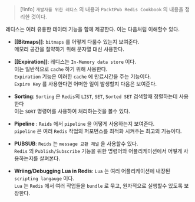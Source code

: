 
>[!info] `개발자를 위한 레디스` 의 내용과 `PacktPub Redis Cookbook` 의 내용을 정리한 것이다.

레디스는 여러 유용한 데이터 기능을 함께 제공한다.
이는 다음처럼 이해할수 있다.

- **[[Bitmaps]]**: `bitmaps` 를 어떻게 다룰수 있는지 보여준다.<br>메모리 공간을 절약하기 위해 문자열 대신 사용한다.

- **[[Expiration]]**: 레디스는 `In-Memory data store` 이다.<br>이는 일반적으로 `cache` 하기 위해 사용한다.<br>`Expiration` 기능은 이러한 `cache` 에 만료시간을 주는 기능이다.<br>`Expire Key` 를 사용한다면 어떠한 일이 발생할지 다음은 보여준다.

- **Sorting**: `Sorting` 은 `Redis`의 `LIST`, `SET`, `Sorted SET` 검색할때 정렬하는데 사용한다<br>이는 `SORT` 명령어를 사용하여 처리하는것을 볼수 있다.

- **Pipeline** : `Reids` 에서 `pipeline` 을 어떻게 사용하는지 보여준다.<br>`pipeline` 은 여러 `Redis` 작업의 퍼포먼스를 최적화 시켜주는 최고의 기능이다.

- **PUBSUB**: `Reids` 는 `message 교환 채널` 을 사용할수 있다.<br>`Redis` 의 `Publish/Subscribe` 기능을 위한 명령어와 어플리케이션에서 어떻게 사용하는지를 살펴본다.

- **Wriing/Debugging Lua in Redis**: `Lua` 는 여러 어플리케이션에 내장된 `scripting langauge` 이다. <br>`Lua` 는 `Redis` 에서 여러 작업들을 `bundle` 로 묶고, 원자적으로 실행할수 있도록 보장한다.


